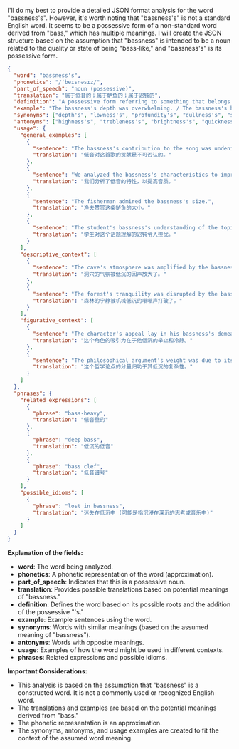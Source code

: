 I'll do my best to provide a detailed JSON format analysis for the word "bassness's". However, it's worth noting that "bassness's" is not a standard English word. It seems to be a possessive form of a non-standard word derived from "bass," which has multiple meanings. I will create the JSON structure based on the assumption that "bassness" is intended to be a noun related to the quality or state of being "bass-like," and "bassness's" is its possessive form.

```json
{
  "word": "bassness's",
  "phonetics": "/ˈbeɪsnəsɪz/",
  "part_of_speech": "noun (possessive)",
  "translation": "属于低音的；属于鲈鱼的；属于迟钝的",
  "definition": "A possessive form referring to something that belongs to or is associated with the quality of being bass-like (deep and low-pitched), related to bass (the fish), or related to bass (the musical instrument), or the state of being dull or slow.",
  "example": "The bassness's depth was overwhelming. / The bassness's habitat is well-protected. / The bassness's effect on the melody was profound. / The bassness's impact on the discussion was noticeable.",
  "synonyms": ["depth's", "lowness's", "profundity's", "dullness's", "slowness's"],
  "antonyms": ["highness's", "trebleness's", "brightness's", "quickness's"],
  "usage": {
    "general_examples": [
      {
        "sentence": "The bassness's contribution to the song was undeniable.",
        "translation": "低音对这首歌的贡献是不可否认的。"
      },
      {
        "sentence": "We analyzed the bassness's characteristics to improve the sound quality.",
        "translation": "我们分析了低音的特性，以提高音质。"
      },
      {
        "sentence": "The fisherman admired the bassness's size.",
        "translation": "渔夫赞赏这条鲈鱼的大小。"
      },
      {
        "sentence": "The student's bassness's understanding of the topic was a concern.",
        "translation": "学生对这个话题理解的迟钝令人担忧。"
      }
    ],
    "descriptive_context": [
      {
        "sentence": "The cave's atmosphere was amplified by the bassness's echo.",
        "translation": "洞穴的气氛被低沉的回声放大了。"
      },
      {
        "sentence": "The forest's tranquility was disrupted by the bassness's drone of machinery.",
        "translation": "森林的宁静被机械低沉的嗡嗡声打破了。"
      }
    ],
    "figurative_context": [
      {
        "sentence": "The character's appeal lay in his bassness's demeanor and calm.",
        "translation": "这个角色的吸引力在于他低沉的举止和冷静。"
      },
      {
        "sentence": "The philosophical argument's weight was due to its bassness's complexity.",
        "translation": "这个哲学论点的分量归功于其低沉的复杂性。"
      }
    ]
  },
  "phrases": {
    "related_expressions": [
      {
        "phrase": "bass-heavy",
        "translation": "低音重的"
      },
      {
        "phrase": "deep bass",
        "translation": "低沉的低音"
      },
      {
        "phrase": "bass clef",
        "translation": "低音谱号"
      }
    ],
    "possible_idioms": [
      {
        "phrase": "lost in bassness",
        "translation": "迷失在低沉中 (可能是指沉浸在深沉的思考或音乐中)"
      }
    ]
  }
}
```

**Explanation of the fields:**

*   **word**: The word being analyzed.
*   **phonetics**: A phonetic representation of the word (approximation).
*   **part\_of\_speech**:  Indicates that this is a possessive noun.
*   **translation**: Provides possible translations based on potential meanings of "bassness."
*   **definition**: Defines the word based on its possible roots and the addition of the possessive "'s."
*   **example**: Example sentences using the word.
*   **synonyms**: Words with similar meanings (based on the assumed meaning of "bassness").
*   **antonyms**: Words with opposite meanings.
*   **usage**: Examples of how the word might be used in different contexts.
*   **phrases**: Related expressions and possible idioms.

**Important Considerations:**

*   This analysis is based on the assumption that "bassness" is a constructed word. It is not a commonly used or recognized English word.
*   The translations and examples are based on the potential meanings derived from "bass."
*   The phonetic representation is an approximation.
*   The synonyms, antonyms, and usage examples are created to fit the context of the assumed word meaning.
 